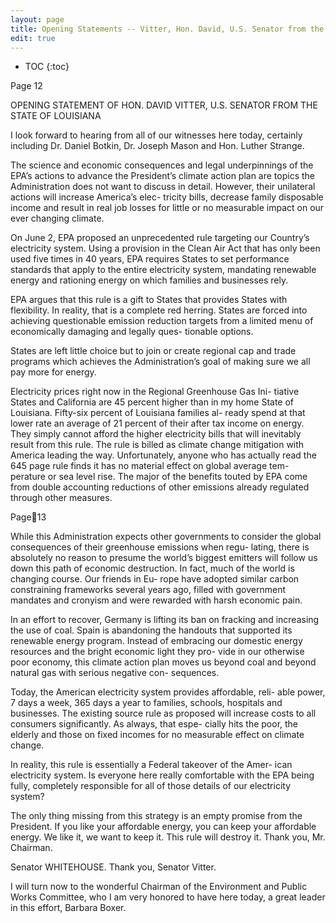```yaml
---
layout: page
title: Opening Statements -- Vitter, Hon. David, U.S. Senator from the State of Rhode Island
edit: true
---
```


* TOC
{:toc}

Page 12

OPENING STATEMENT OF HON. DAVID VITTER, 
U.S. SENATOR FROM THE STATE OF LOUISIANA 

I look forward to hearing from all of our witnesses here today, 
certainly including Dr. Daniel Botkin, Dr. Joseph Mason and Hon. 
Luther Strange. 

The science and economic consequences and legal underpinnings 
of the EPA’s actions to advance the President’s climate action plan 
are topics the Administration does not want to discuss in detail. 
However, their unilateral actions will increase America’s elec-
tricity bills, decrease family disposable income and result in real 
job losses for little or no measurable impact on our ever changing 
climate. 

On June 2, EPA proposed an unprecedented rule targeting our 
Country’s electricity system. Using a provision in the Clean Air Act 
that has only been used five times in 40 years, EPA requires States 
to set performance standards that apply to the entire electricity 
system, mandating renewable energy and rationing energy on 
which families and businesses rely. 

EPA argues that this rule is a gift to States that provides States 
with flexibility. In reality, that is a complete red herring. States 
are forced into achieving questionable emission reduction targets 
from a limited menu of economically damaging and legally ques-
tionable options. 

States are left little choice but to join or create regional cap and 
trade programs which achieves the Administration’s goal of making 
sure we all pay more for energy. 

Electricity prices right now in the Regional Greenhouse Gas Ini-
tiative States and California are 45 percent higher than in my 
home State of Louisiana. Fifty-six percent of Louisiana families al-
ready spend at that lower rate an average of 21 percent of their 
after tax income on energy. They simply cannot afford the higher 
electricity bills that will inevitably result from this rule. 
The rule is billed as climate change mitigation with America 
leading the way. Unfortunately, anyone who has actually read the 
645 page rule finds it has no material effect on global average tem-
perature or sea level rise. The major of the benefits touted by EPA 
come from double accounting reductions of other emissions already 
regulated through other measures. 

Page13 

While this Administration expects other governments to consider 
the global consequences of their greenhouse emissions when regu-
lating, there is absolutely no reason to presume the world’s biggest 
emitters will follow us down this path of economic destruction. 
In fact, much of the world is changing course. Our friends in Eu-
rope have adopted similar carbon constraining frameworks several 
years ago, filled with government mandates and cronyism and were 
rewarded with harsh economic pain. 

In an effort to recover, Germany is lifting its ban on fracking and 
increasing the use of coal. Spain is abandoning the handouts that 
supported its renewable energy program. Instead of embracing our 
domestic energy resources and the bright economic light they pro-
vide in our otherwise poor economy, this climate action plan moves 
us beyond coal and beyond natural gas with serious negative con-
sequences. 

Today, the American electricity system provides affordable, reli-
able power, 7 days a week, 365 days a year to families, schools, 
hospitals and businesses. The existing source rule as proposed will 
increase costs to all consumers significantly. As always, that espe-
cially hits the poor, the elderly and those on fixed incomes for no 
measurable effect on climate change. 

In reality, this rule is essentially a Federal takeover of the Amer-
ican electricity system. Is everyone here really comfortable with the 
EPA being fully, completely responsible for all of those details of 
our electricity system? 

The only thing missing from this strategy is an empty promise 
from the President. If you like your affordable energy, you can keep 
your affordable energy. We like it, we want to keep it. This rule 
will destroy it. 
Thank you, Mr. Chairman. 

Senator WHITEHOUSE. Thank you, Senator Vitter. 

I will turn now to the wonderful Chairman of the Environment 
and Public Works Committee, who I am very honored to have here 
today, a great leader in this effort, Barbara Boxer. 